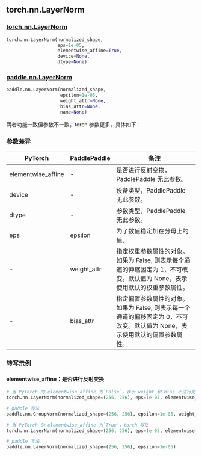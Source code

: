 ## torch.nn.LayerNorm
### [torch.nn.LayerNorm](https://pytorch.org/docs/stable/generated/torch.nn.LayerNorm.html?highlight=layernorm#torch.nn.LayerNorm)

```python
torch.nn.LayerNorm(normalized_shape,
                   eps=1e-05,
                   elementwise_affine=True,
                   device=None,
                   dtype=None)
```

### [paddle.nn.LayerNorm](https://www.paddlepaddle.org.cn/documentation/docs/zh/api/paddle/nn/LayerNorm_cn.html#layernorm)

```python
paddle.nn.LayerNorm(normalized_shape,
                    epsilon=1e-05,
                    weight_attr=None,
                    bias_attr=None,
                    name=None)
```

两者功能一致但参数不一致，torch 参数更多，具体如下：
### 参数差异
| PyTorch       | PaddlePaddle | 备注                                                   |
| ------------- | ------------ | ------------------------------------------------------ |
| elementwise_affine        | -            | 是否进行反射变换，PaddlePaddle 无此参数。         |
| device        | -            | 设备类型，PaddlePaddle 无此参数。 |
| dtype         | -            | 参数类型，PaddlePaddle 无此参数。         |
| eps           | epsilon      | 为了数值稳定加在分母上的值。                                     |
| -             | weight_attr  | 指定权重参数属性的对象。如果为 False, 则表示每个通道的伸缩固定为 1，不可改变。默认值为 None，表示使用默认的权重参数属性。 |
| -             | bias_attr    | 指定偏置参数属性的对象。如果为 False, 则表示每一个通道的偏移固定为 0，不可改变。默认值为 None，表示使用默认的偏置参数属性。 |


### 转写示例
#### elementwise_affine：是否进行反射变换
```python
# 当 PyTorch 的 elementwise_affine 为`False`，表示 weight 和 bias 不进行更新，torch 写法
torch.nn.LayerNorm(normalized_shape=(256, 256), eps=1e-05, elementwise_affine=False)

# paddle 写法
paddle.nn.GroupNorm(normalized_shape=(256, 256), epsilon=1e-05, weight_attr=False, bias_attr=False)

# 当 PyTorch 的 elementwise_affine 为`True`，torch 写法
torch.nn.LayerNorm(normalized_shape=(256, 256), eps=1e-05, elementwise_affine=True)

# paddle 写法
paddle.nn.LayerNorm(normalized_shape=(256, 256), epsilon=1e-05)
```
